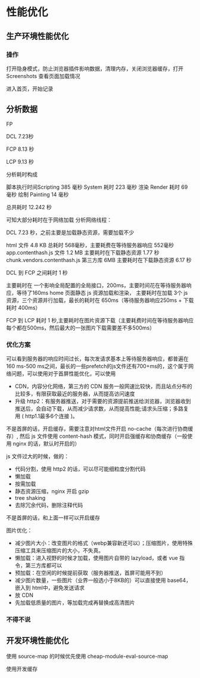 # 性能优化

## 生产环境性能优化

### 操作

打开隐身模式，防止浏览器插件影响数据，清理内存，关闭浏览器缓存，打开 Screenshots 查看页面加载情况

进入首页，开始记录

## 分析数据

FP

DCL 7.23秒

FCP 8.13 秒

LCP 9.13 秒

分析耗时构成

脚本执行时间Scripting 385 毫秒
System 耗时 223 毫秒
渲染 Render 耗时 69 毫秒
绘制 Painting 14 毫秒

总共耗时 12.242 秒

可知大部分耗时在于网络加载
分析网络线程：

DCL 7.23 秒，之前主要是加载静态资源，需要加载不少

html 文件 4.8 KB 总耗时 568毫秒，主要耗费在等待服务器响应 552毫秒
app.contenthash.js 文件 1.2 MB 主要耗时在下载静态资源 1.77 秒
chunk.vendors.contenthash.js 第三方库 6MB 主要耗时在下载静态资源 6.17 秒

DCL 到 FCP 之间耗时 1 秒

主要耗时在
一个影响全局配置的全局接口，200ms，主要时间花在等待服务器响应，等待了160ms
home 页面静态 js 资源加载和渲染， 主要耗时在加载 3个 js 资源，三个资源并行加载，最长的耗时在 650ms（等待服务器响应250ms + 下载耗时 400ms）

FCP 到 LCP 耗时 1 秒,主要耗时在图片资源下载（主要耗费时间在等待服务器响应每个都在500ms，然后最大的一张图片下载需要差不多500ms）

### 优化方案

可以看到服务器的响应时间过长，每次发请求基本上等待服务器响应，都普遍在 160 ms-500 ms之间，最长的一些prefetch的js文件还有700+ms的，这个属于网络问题，可以使用对于首屏性能优化，可以使用

- CDN，内容分化网络，第三方的 CDN 服务一般网速比较快，而且站点分布的比较多，有限获取最近的服务器，从而提高访问速度
- 升级 http2：有服务器推送，对于需要的资源提前推送给浏览器，浏览器收到推送后，会自动下载，从而减少请求数，从而提高性能;请求头压缩；多路复用 ( http1.1最多6个连接 )。

不是首屏的话，开启缓存，需要注意对html文件开启 no-cache（每次进行协商缓存）, 然后 js 文件使用 content-hash 模式，同时开启强缓存和协商缓存（一般使用 nginx 的话，默认时开启的）

js 文件过大的时候，做的：

- 代码分割，使用 http2 的话，可以尽可能细粒度分割代码
- 懒加载
- 按需加载
- 静态资源压缩，nginx 开启 gzip
- tree shaking
- 去除冗余代码，删除注释代码

不是首屏的话，和上面一样可以开启缓存

图片优化：

- 减少图片大小：改变图片的格式（webp兼容新还可以）；压缩图片，使用特殊压缩工具来压缩图片的大小，不失真。
- 懒加载：进入视野的时候才加载，使用图片自带的 lazyload，或者 vue 指令，第三方库都可以
- 预加载：在空闲的时候提前获取（服务器推送，首屏可能用不到）
- 减少图片数量，一些图片（业界一般选小于8KB的）可以直接使用 base64，嵌入到 html中，避免发送请求
- 放 CDN
- 先加载低质量的图片，等加载完成再替换成高清图片

### 不得不说

## 开发环境性能优化

使用 source-map 的时候优先使用 cheap-module-eval-source-map

使用开发缓存